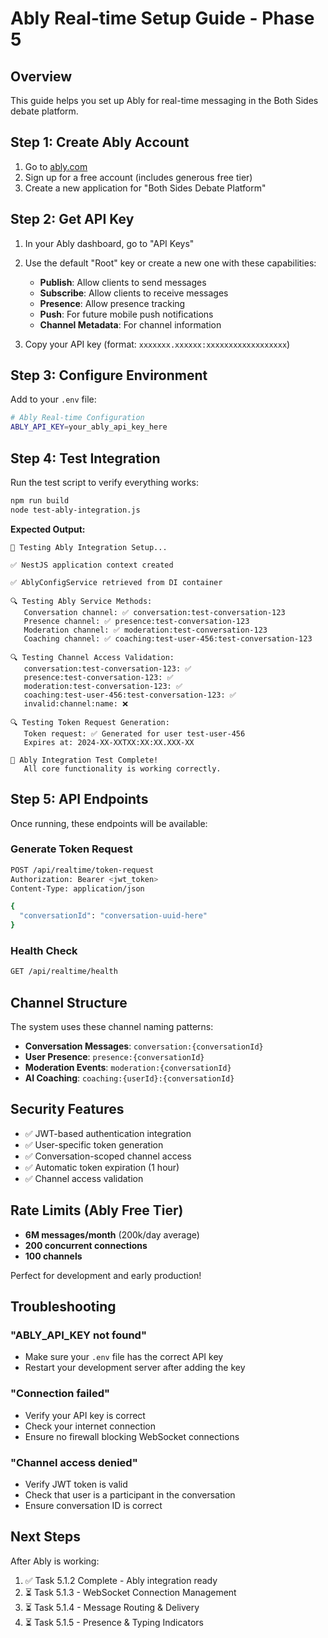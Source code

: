 # Ably Real-time Setup Guide - Phase 5

## Overview
This guide helps you set up Ably for real-time messaging in the Both Sides debate platform.

## Step 1: Create Ably Account

1. Go to [ably.com](https://ably.com)
2. Sign up for a free account (includes generous free tier)
3. Create a new application for "Both Sides Debate Platform"

## Step 2: Get API Key

1. In your Ably dashboard, go to "API Keys"
2. Use the default "Root" key or create a new one with these capabilities:
   - **Publish**: Allow clients to send messages
   - **Subscribe**: Allow clients to receive messages  
   - **Presence**: Allow presence tracking
   - **Push**: For future mobile push notifications
   - **Channel Metadata**: For channel information

3. Copy your API key (format: `xxxxxxx.xxxxxx:xxxxxxxxxxxxxxxxxx`)

## Step 3: Configure Environment

Add to your `.env` file:
```bash
# Ably Real-time Configuration
ABLY_API_KEY=your_ably_api_key_here
```

## Step 4: Test Integration

Run the test script to verify everything works:
```bash
npm run build
node test-ably-integration.js
```

**Expected Output:**
```
🧪 Testing Ably Integration Setup...

✅ NestJS application context created

✅ AblyConfigService retrieved from DI container

🔍 Testing Ably Service Methods:
   Conversation channel: ✅ conversation:test-conversation-123
   Presence channel: ✅ presence:test-conversation-123
   Moderation channel: ✅ moderation:test-conversation-123
   Coaching channel: ✅ coaching:test-user-456:test-conversation-123

🔍 Testing Channel Access Validation:
   conversation:test-conversation-123: ✅
   presence:test-conversation-123: ✅
   moderation:test-conversation-123: ✅
   coaching:test-user-456:test-conversation-123: ✅
   invalid:channel:name: ❌

🔍 Testing Token Request Generation:
   Token request: ✅ Generated for user test-user-456
   Expires at: 2024-XX-XXTXX:XX:XX.XXX-XX

🎉 Ably Integration Test Complete!
   All core functionality is working correctly.
```

## Step 5: API Endpoints

Once running, these endpoints will be available:

### Generate Token Request
```bash
POST /api/realtime/token-request
Authorization: Bearer <jwt_token>
Content-Type: application/json

{
  "conversationId": "conversation-uuid-here"
}
```

### Health Check
```bash
GET /api/realtime/health
```

## Channel Structure

The system uses these channel naming patterns:

- **Conversation Messages**: `conversation:{conversationId}`
- **User Presence**: `presence:{conversationId}`
- **Moderation Events**: `moderation:{conversationId}`
- **AI Coaching**: `coaching:{userId}:{conversationId}`

## Security Features

- ✅ JWT-based authentication integration
- ✅ User-specific token generation
- ✅ Conversation-scoped channel access
- ✅ Automatic token expiration (1 hour)
- ✅ Channel access validation

## Rate Limits (Ably Free Tier)

- **6M messages/month** (200k/day average)
- **200 concurrent connections**
- **100 channels**

Perfect for development and early production!

## Troubleshooting

### "ABLY_API_KEY not found"
- Make sure your `.env` file has the correct API key
- Restart your development server after adding the key

### "Connection failed"
- Verify your API key is correct
- Check your internet connection
- Ensure no firewall blocking WebSocket connections

### "Channel access denied"
- Verify JWT token is valid
- Check that user is a participant in the conversation
- Ensure conversation ID is correct

## Next Steps

After Ably is working:
1. ✅ Task 5.1.2 Complete - Ably integration ready
2. ⏳ Task 5.1.3 - WebSocket Connection Management
3. ⏳ Task 5.1.4 - Message Routing & Delivery
4. ⏳ Task 5.1.5 - Presence & Typing Indicators
